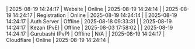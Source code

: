 | 2025-08-19 14:24:17 | Website | Online | 2025-08-19 14:24:14 |
| 2025-08-19 14:24:17 | Registration | Online | 2025-08-19 14:24:14 |
| 2025-08-19 14:24:17 | Auth Server | Offline | 2025-08-18 09:33:31 |
| 2025-08-19 14:24:17 | Kezan (PvE) | Offline | 2025-08-03 17:58:02 |
| 2025-08-19 14:24:17 | Gurubashi (PvP) | Offline | N/A |
| 2025-08-19 14:24:17 | Cloudflare | Online | 2025-08-19 14:24:14 |
